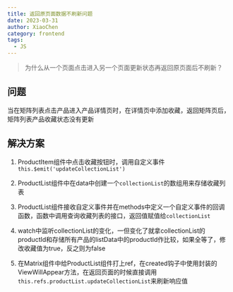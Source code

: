 ```yaml
---
title: 返回原页面数据不刷新问题
date: 2023-03-31
author: XiaoChen
category: frontend
tags:
  - JS
---
```


> 为什么从一个页面点击进入另一个页面更新状态再返回原页面后不刷新？

## 问题

当在矩阵列表点击产品进入产品详情页时，在详情页中添加收藏，返回矩阵页后，矩阵列表产品收藏状态没有更新

## 解决方案

1. ProductItem组件中点击收藏按钮时，调用自定义事件`this.$emit('updateCollectionList')`

2. ProductList组件中在data中创建一个`collectionList`的数组用来存储收藏列表

3. ProductList组件接收自定义事件并在methods中定义一个自定义事件的回调函数，函数中调用查询收藏列表的接口，返回值赋值给`collectionList`

4. watch中监听collectionList的变化，一但变化了就拿collectionList的productId和存储所有产品的listData中的productId作比较，如果全等了，修改收藏值为true，反之则为false

5. 在Matrix组件中给ProductList组件打上ref，在created钩子中使用封装的ViewWillAppear方法，在返回页面的时候直接调用`this.refs.productList.updateCollectionList`来刷新响应值
